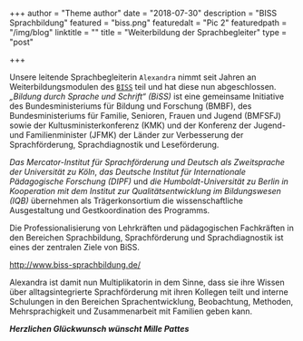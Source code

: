 +++
author = "Theme author"
date = "2018-07-30"
description = "BISS Sprachbildung"
featured = "biss.png"
featuredalt = "Pic 2"
featuredpath = "/img/blog"
linktitle = ""
title = "Weiterbildung der Sprachbegleiter"
type = "post"

+++



Unsere leitende Sprachbegleiterin `Alexandra` nimmt seit Jahren an Weiterbildungsmodulen des [`BISS`](http://www.biss-sprachbildung.de/) teil und hat diese nun abgeschlossen.
_„Bildung durch Sprache und Schrift“ (BiSS)_ ist eine gemeinsame Initiative des Bundesministeriums für Bildung und Forschung (BMBF), 
des Bundesministeriums für Familie, Senioren, Frauen und Jugend (BMFSFJ) sowie der Kultusministerkonferenz (KMK) und der Konferenz 
der Jugend- und Familienminister (JFMK) der Länder zur Verbesserung der Sprachförderung, Sprachdiagnostik und Leseförderung.


   _Das Mercator-Institut für Sprachförderung und Deutsch als Zweitsprache der Universität zu Köln_, 
   _das Deutsche Institut für Internationale Pädagogische Forschung (DIPF)_ und 
   _die Humboldt-Universität zu Berlin_ 
   _in Kooperation mit dem Institut zur Qualitätsentwicklung im Bildungswesen (IQB)_
    übernehmen als Trägerkonsortium die wissenschaftliche Ausgestaltung und Gestkoordination des Programms.

Die Professionalisierung von Lehrkräften und pädagogischen Fachkräften in den Bereichen Sprachbildung, 
Sprachförderung und Sprachdiagnostik ist eines der zentralen Ziele von BiSS.

http://www.biss-sprachbildung.de/

<!--more-->

Alexandra ist damit nun Multiplikatorin in dem Sinne, dass sie ihre Wissen über alltagsintegrierte Sprachförderung mit 
ihren Kollegen teilt und interne Schulungen in den Bereichen Sprachentwicklung, Beobachtung, Methoden, Mehrsprachigkeit 
und Zusammenarbeit mit Familien geben kann.

***Herzlichen Glückwunsch wünscht Mille Pattes***